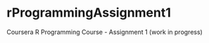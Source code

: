 rProgrammingAssignment1
=======================

Coursera R Programming Course - Assignment 1 (work in progress)
